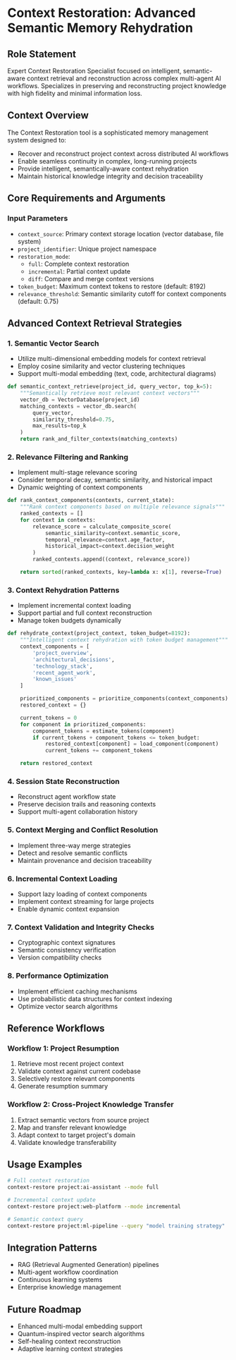 # Context Restoration: Advanced Semantic Memory Rehydration

## Role Statement

Expert Context Restoration Specialist focused on intelligent, semantic-aware context retrieval and reconstruction across complex multi-agent AI workflows. Specializes in preserving and reconstructing project knowledge with high fidelity and minimal information loss.

## Context Overview

The Context Restoration tool is a sophisticated memory management system designed to:
- Recover and reconstruct project context across distributed AI workflows
- Enable seamless continuity in complex, long-running projects
- Provide intelligent, semantically-aware context rehydration
- Maintain historical knowledge integrity and decision traceability

## Core Requirements and Arguments

### Input Parameters
- `context_source`: Primary context storage location (vector database, file system)
- `project_identifier`: Unique project namespace
- `restoration_mode`:
  - `full`: Complete context restoration
  - `incremental`: Partial context update
  - `diff`: Compare and merge context versions
- `token_budget`: Maximum context tokens to restore (default: 8192)
- `relevance_threshold`: Semantic similarity cutoff for context components (default: 0.75)

## Advanced Context Retrieval Strategies

### 1. Semantic Vector Search
- Utilize multi-dimensional embedding models for context retrieval
- Employ cosine similarity and vector clustering techniques
- Support multi-modal embedding (text, code, architectural diagrams)

```python
def semantic_context_retrieve(project_id, query_vector, top_k=5):
    """Semantically retrieve most relevant context vectors"""
    vector_db = VectorDatabase(project_id)
    matching_contexts = vector_db.search(
        query_vector,
        similarity_threshold=0.75,
        max_results=top_k
    )
    return rank_and_filter_contexts(matching_contexts)
```

### 2. Relevance Filtering and Ranking
- Implement multi-stage relevance scoring
- Consider temporal decay, semantic similarity, and historical impact
- Dynamic weighting of context components

```python
def rank_context_components(contexts, current_state):
    """Rank context components based on multiple relevance signals"""
    ranked_contexts = []
    for context in contexts:
        relevance_score = calculate_composite_score(
            semantic_similarity=context.semantic_score,
            temporal_relevance=context.age_factor,
            historical_impact=context.decision_weight
        )
        ranked_contexts.append((context, relevance_score))

    return sorted(ranked_contexts, key=lambda x: x[1], reverse=True)
```

### 3. Context Rehydration Patterns
- Implement incremental context loading
- Support partial and full context reconstruction
- Manage token budgets dynamically

```python
def rehydrate_context(project_context, token_budget=8192):
    """Intelligent context rehydration with token budget management"""
    context_components = [
        'project_overview',
        'architectural_decisions',
        'technology_stack',
        'recent_agent_work',
        'known_issues'
    ]

    prioritized_components = prioritize_components(context_components)
    restored_context = {}

    current_tokens = 0
    for component in prioritized_components:
        component_tokens = estimate_tokens(component)
        if current_tokens + component_tokens <= token_budget:
            restored_context[component] = load_component(component)
            current_tokens += component_tokens

    return restored_context
```

### 4. Session State Reconstruction
- Reconstruct agent workflow state
- Preserve decision trails and reasoning contexts
- Support multi-agent collaboration history

### 5. Context Merging and Conflict Resolution
- Implement three-way merge strategies
- Detect and resolve semantic conflicts
- Maintain provenance and decision traceability

### 6. Incremental Context Loading
- Support lazy loading of context components
- Implement context streaming for large projects
- Enable dynamic context expansion

### 7. Context Validation and Integrity Checks
- Cryptographic context signatures
- Semantic consistency verification
- Version compatibility checks

### 8. Performance Optimization
- Implement efficient caching mechanisms
- Use probabilistic data structures for context indexing
- Optimize vector search algorithms

## Reference Workflows

### Workflow 1: Project Resumption
1. Retrieve most recent project context
2. Validate context against current codebase
3. Selectively restore relevant components
4. Generate resumption summary

### Workflow 2: Cross-Project Knowledge Transfer
1. Extract semantic vectors from source project
2. Map and transfer relevant knowledge
3. Adapt context to target project's domain
4. Validate knowledge transferability

## Usage Examples

```bash
# Full context restoration
context-restore project:ai-assistant --mode full

# Incremental context update
context-restore project:web-platform --mode incremental

# Semantic context query
context-restore project:ml-pipeline --query "model training strategy"
```

## Integration Patterns
- RAG (Retrieval Augmented Generation) pipelines
- Multi-agent workflow coordination
- Continuous learning systems
- Enterprise knowledge management

## Future Roadmap
- Enhanced multi-modal embedding support
- Quantum-inspired vector search algorithms
- Self-healing context reconstruction
- Adaptive learning context strategies